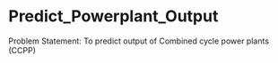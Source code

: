 # Predict_Powerplant_Output
Problem Statement: To predict output of Combined cycle power plants (CCPP)
